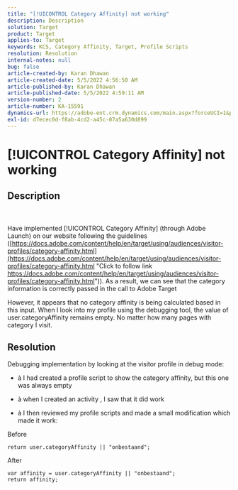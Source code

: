 ```yaml
---
title: "[!UICONTROL Category Affinity] not working"
description: Description
solution: Target
product: Target
applies-to: Target
keywords: KCS, Category Affinity, Target, Profile Scripts
resolution: Resolution
internal-notes: null
bug: false
article-created-by: Karan Dhawan
article-created-date: 5/5/2022 4:56:50 AM
article-published-by: Karan Dhawan
article-published-date: 5/5/2022 4:59:11 AM
version-number: 2
article-number: KA-15591
dynamics-url: https://adobe-ent.crm.dynamics.com/main.aspx?forceUCI=1&pagetype=entityrecord&etn=knowledgearticle&id=8ccaa0c4-2fcc-ec11-a7b5-6045bd00db25
exl-id: d7ecec0d-f8ab-4cd2-a45c-07a5a630d899
---
```

# [!UICONTROL Category Affinity] not working

## Description

<br><br>Have implemented [!UICONTROL Category Affinity] (through Adobe Launch) on our website following the guidelines ([https://docs.adobe.com/content/help/en/target/using/audiences/visitor-profiles/category-affinity.html](https://docs.adobe.com/content/help/en/target/using/audiences/visitor-profiles/category-affinity.html "Click to follow link https://docs.adobe.com/content/help/en/target/using/audiences/visitor-profiles/category-affinity.html")). As a result, we can see that the category information is correctly passed in the call to Adobe Target

However, it appears that no category affinity is being calculated based in this input. When I look into my profile using the debugging tool, the value of user.categoryAffinity remains empty. No matter how many pages with category I visit.


## Resolution


Debugging implementation by looking at the visitor profile in debug mode:

  - à I had created a profile script to show the category affinity, but this one was always empty

  - à when I created an activity , I saw that it did work

  - à I then reviewed my profile scripts and made a small modification which made it work:



Before

```
return user.categoryAffinity || "onbestaand";
```

After

```
var affinity = user.categoryAffinity || "onbestaand";
return affinity;
```
